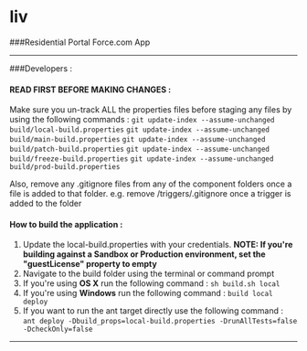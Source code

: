liv
===

###Residential Portal Force.com App

---

###Developers :

#### READ FIRST BEFORE MAKING CHANGES :

Make sure you un-track ALL the properties files before staging any files by using the following commands :
`git update-index --assume-unchanged build/local-build.properties`
`git update-index --assume-unchanged build/main-build.properties`
`git update-index --assume-unchanged build/patch-build.properties`
`git update-index --assume-unchanged build/freeze-build.properties`
`git update-index --assume-unchanged build/prod-build.properties`

Also, remove any .gitignore files from any of the component folders once a file is added to that folder.
e.g. remove /triggers/.gitignore once a trigger is added to the folder


#### How to build the application :

1. Update the local-build.properties with your credentials. 
   **NOTE: If you're building against a Sandbox or Production environment, set the "guestLicense" property to empty**
2. Navigate to the build folder using the terminal or command prompt
3. If you're using **OS X** run the following command : `sh build.sh local`
4. If you're using **Windows** run the following command : `build local deploy`
5. If you want to run the ant target directly use the following command : `ant deploy -Dbuild_props=local-build.properties -DrunAllTests=false -DcheckOnly=false`

---
